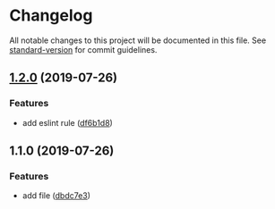 # Changelog

All notable changes to this project will be documented in this file. See [standard-version](https://github.com/conventional-changelog/standard-version) for commit guidelines.

## [1.2.0](https://github.com/duyanren/miniprogram-demo/compare/v1.1.0...v1.2.0) (2019-07-26)

### Features

- add eslint rule ([df6b1d8](https://github.com/duyanren/miniprogram-demo/commit/df6b1d8))

## 1.1.0 (2019-07-26)

### Features

- add file ([dbdc7e3](https://github.com/duyanren/miniprogram-demo/commit/dbdc7e3))
